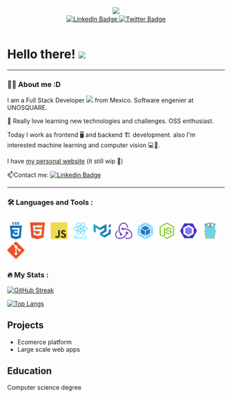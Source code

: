 <!-- in your header -->
<link rel="stylesheet" href="https://cdn.jsdelivr.net/gh/devicons/devicon@latest/devicon.min.css">

<div id="header" align="center">
  <img src="https://media.giphy.com/media/BemKqR9RDK4V2/giphy.gif" width="200"/>
   <div id="badges">
    <a href="https://www.linkedin.com/in/alan-mauricio-carrasco-p%C3%A9rez-474999182/">
      <img src="https://img.shields.io/badge/LinkedIn-blue?style=for-the-badge&logo=linkedin&logoColor=white" alt="LinkedIn Badge"/>
    </a>
    <a href="https://twitter.com/Mauwuro_">
      <img src="https://img.shields.io/badge/Twitter-blue?style=for-the-badge&logo=twitter&logoColor=white" alt="Twitter Badge"/>
    </a>
  </div>
  <a>
      <img src="https://komarev.com/ghpvc/?username=AlanMauricioC&style=flat-square&color=blue" alt=""/>
  </a>
</div>
<h1>
  Hello there!
  <img src="https://media.giphy.com/media/hvRJCLFzcasrR4ia7z/giphy.gif" width="30px"/>
</h1>

---
### :man_technologist: About me :D
I am a Full Stack Developer <img src="https://media.giphy.com/media/WUlplcMpOCEmTGBtBW/giphy.gif" width="30"> from Mexico. Software engenier at UNOSQUARE. 

:telescope: Really love learning new technologies and challenges. OSS enthusiast.

Today I work as frontend 🖥️ and backend 🏗️ development. also I'm interested machine learning and computer vision 💻👀.

I have [my personal website](https://alanmauricioc.github.io/portfolio/) (it still wip 👀)

:mailbox:Contact me: [![Linkedin Badge](https://img.shields.io/badge/-Linkedin-blue?style=flat&logo=Linkedin&logoColor=white)](https://www.linkedin.com/in/alan-mauricio-carrasco-p%C3%A9rez-474999182/)

---

### :hammer_and_wrench: Languages and Tools :
  <img src="https://github.com/devicons/devicon/blob/master/icons/css3/css3-plain-wordmark.svg"  title="CSS3" alt="CSS" width="40" height="40"/>&nbsp;
  <img src="https://github.com/devicons/devicon/blob/master/icons/html5/html5-original.svg" title="HTML5" alt="HTML" width="40" height="40"/>&nbsp;
  <img src="https://github.com/devicons/devicon/blob/master/icons/javascript/javascript-original.svg" title="JavaScript" alt="JavaScript" width="40" height="40"/>&nbsp;
  <img src="https://github.com/devicons/devicon/blob/master/icons/react/react-original-wordmark.svg" title="React" alt="React" width="40" height="40"/>&nbsp;
  <img src="https://github.com/devicons/devicon/blob/master/icons/materialui/materialui-original.svg" title="MaterialUI" alt="MaterialUI" width="40" height="40"/>&nbsp;
  <img src="https://github.com/devicons/devicon/blob/master/icons/redux/redux-original.svg" title="Redux" alt="Redux" width="40" height="40"/>&nbsp;
  <img src="https://github.com/devicons/devicon/blob/master/icons/webpack/webpack-original.svg" title="Webpack" alt="Webpack" width="40" height="40"/>&nbsp;
  <img src="https://github.com/devicons/devicon/blob/master/icons/nodejs/nodejs-original.svg" title="Nodejs" alt="Nodejs" width="40" height="40"/>&nbsp;
  <img src="https://github.com/devicons/devicon/blob/master/icons/eslint/eslint-original.svg" title="esLint" alt="esLint" width="40" height="40"/>&nbsp;
  <img src="https://github.com/devicons/devicon/blob/master/icons/go/go-original.svg" title="Go" alt="Go" width="40" height="40"/>&nbsp;
  <img src="https://github.com/devicons/devicon/blob/master/icons/git/git-original.svg" title="Git" alt="Git" width="40" height="40"/>&nbsp;
---

### :fire: My Stats :
  [![GitHub Streak](https://github-readme-streak-stats.herokuapp.com/?user=AlanMauricioC&theme=dark)](https://git.io/streak-stats)
  
  [![Top Langs](https://github-readme-stats.vercel.app/api/top-langs/?username=AlanMauricioC&layout=compact&theme=vision-friendly-dark)](https://github.com/AlanMauricioC/github-readme-stats)

## Projects
* Ecomerce platform
* Large scale web apps

## Education
Computer science degree
